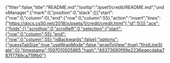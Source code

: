 {"filter":false,"title":"README.md","tooltip":"/pset1/credit/README.md","undoManager":{"mark":0,"position":0,"stack":[[{"start":{"row":0,"column":0},"end":{"row":0,"column":55},"action":"insert","lines":["https://docs.cs50.net/2018/x/psets/1/credit/credit.html"],"id":1}]]},"ace":{"folds":[],"scrolltop":0,"scrollleft":0,"selection":{"start":{"row":0,"column":55},"end":{"row":0,"column":55},"isBackwards":false},"options":{"guessTabSize":true,"useWrapMode":false,"wrapToView":true},"firstLineState":0},"timestamp":1597010505865,"hash":"46373690f99e2236eaecdaba787f7789ca719fb0"}